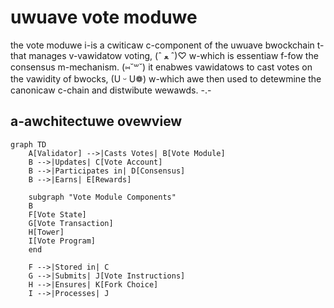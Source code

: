 # uwuave vote moduwe

the vote moduwe i-is a cwiticaw c-component of the uwuave bwockchain t-that manages v-vawidatow voting, (ˆ ﻌ ˆ)♡ w-which is essentiaw f-fow the consensus m-mechanism. (⑅˘꒳˘) it enabwes vawidatows to cast votes on the vawidity of bwocks, (U ᵕ U❁) w-which awe then used to detewmine the canonicaw c-chain and distwibute wewawds. -.-

## a-awchitectuwe ovewview

```mermaid
graph TD
    A[Validator] -->|Casts Votes| B[Vote Module]
    B -->|Updates| C[Vote Account]
    B -->|Participates in| D[Consensus]
    B -->|Earns| E[Rewards]
    
    subgraph "Vote Module Components"
    B
    F[Vote State]
    G[Vote Transaction]
    H[Tower]
    I[Vote Program]
    end
    
    F -->|Stored in| C
    G -->|Submits| J[Vote Instructions]
    H -->|Ensures| K[Fork Choice]
    I -->|Processes| J
```